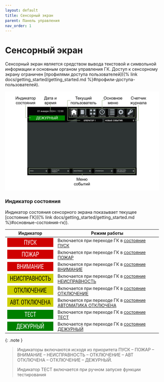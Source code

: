 ```yaml
---
layout: default
title: Сенсорный экран
parent: Панель управления
nav_order: 1
---
```


# Сенсорный экран
Сенсорный экран является средством вывода текстовой и символьной информации и основным органом управления ГК. Доступ к сенсорному экрану ограничен [профилями доступа пользователей]({% link docs/getting_started/getting_started.md %}#профили-доступа-пользователей).

<p align="center">
<img src="../../assets/images/touch_screen.png">
</p>

### Индикатор состояния
Индикатор состояния сенсорного экрана показывает текущее [состояние ГК]({% link docs/getting_started/getting_started.md %}#основные-состояния-гк)). 

<table> 
  <thead> 
    <tr> 
      <th style="text-align: center">Индикатор</th>
      <th style="text-align: center">Режим работы</th>
    </tr>
  </thead> 
  <tbody>
    <tr>
      <td style="text-align: center"><img src="../../assets/icons/screen_indicator/si_pusk.png" width="210" height="30"></td>
      <td style="text-align: left">Включается при переходе ГК в <a href="/gk_manual/docs/getting_started#состояние_пуск">состояние ПУСК</a></td>
    </tr>
    <tr>
      <td style="text-align: center"><img src="../../assets/icons/screen_indicator/si_pozhar.png" width="210" height="30"></td>
      <td style="text-align: left">Включается при переходе ГК в <a href="/gk_manual/docs/getting_started#состояние_пожар">состояние ПОЖАР</a></td>
    </tr>
    <tr>
      <td style="text-align: center"><img src="../../assets/icons/screen_indicator/si_vnimanie.png" width="210" height="30"></td>
      <td style="text-align: left">Включается при переходе ГК в <a href="/gk_manual/docs/getting_started#состояние_внимание">состояние ВНИМАНИЕ</a></td>
    </tr>
    <tr>
      <td style="text-align: center"><img src="../../assets/icons/screen_indicator/si_neispravnost.png" width="210" height="30"></td>
      <td style="text-align: left">Включается при переходе ГК в <a href="/gk_manual/docs/getting_started#состояние_неисправность">состояние НЕИСПРАВНОСТЬ</a></td>
    </tr>
    <tr>
      <td style="text-align: center"><img src="../../assets/icons/screen_indicator/si_otkluchenie.png" width="210" height="30"></td>
      <td style="text-align: left">Включается при переходе ГК в <a href="/gk_manual/docs/getting_started#состояние_отключение">состояние ОТКЛЮЧЕНИЕ</a></td>
    </tr>
    <tr>
      <td style="text-align: center"><img src="../../assets/icons/screen_indicator/si_avt_otkluchena.png" width="210" height="30"></td>
      <td style="text-align: left">Включается при переходе ГК в <a href="/gk_manual/docs/getting_started#состояние_автоматика_отключена">состояние АВТОМАТИКА ОТКЛЮЧЕНА</a></td>
    </tr>
    <tr>
      <td style="text-align: center"><img src="../../assets/icons/screen_indicator/si_test.png" width="210" height="30"></td>
      <td style="text-align: left">Включается при переходе ГК в <a href="/gk_manual/docs/getting_started#состояние_тест">состояние ТЕСТ</a></td>
    </tr>
    <tr>
      <td style="text-align: center"><img src="../../assets/icons/screen_indicator/si_dezhurnyi.png" width="210" height="30"></td>
      <td style="text-align: left">Включается при переходе ГК в <a href="/gk_manual/docs/getting_started#состояние_дежурный">состояние ДЕЖУРНЫЙ</a></td>
    </tr>
  </tbody>
</table>

{: .note }
> Индикаторы включаются исходя из приоритета ПУСК – ПОЖАР – ВНИМАНИЕ – НЕИСПРАВНОСТЬ – ОТКЛЮЧЕНИЕ – АВТ ОТКЛЮЧЕНА – ОТКЛЮЧЕНИЕ – ДЕЖУРНЫЙ.
>
> Индикатор ТЕСТ включается при ручном запуске функции тестирования
